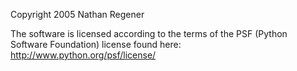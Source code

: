 Copyright 2005 Nathan Regener

The software is licensed according to the terms of the PSF (Python Software Foundation) license found here: http://www.python.org/psf/license/